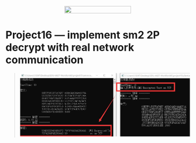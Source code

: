 <div align="center">
<img src=https://img1.baidu.com/it/u=3783559290,1144114418&fm=253&fmt=auto&app=138&f=JPEG width=60% height="60%"/>
</div>

# Project16 — implement sm2 2P decrypt with real network communication

<!-- ********************* Chapter1 ********************* -->

> ![SM2加密测试](SM2加密测试.jpg "SM2加密测试")
